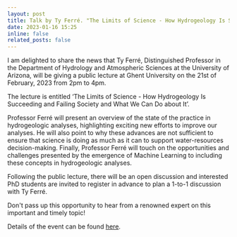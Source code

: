 ```yaml
---
layout: post
title: Talk by Ty Ferré. "The Limits of Science - How Hydrogeology Is Succeeding and Failing Society and What We Can Do about It"
date: 2023-01-16 15:25
inline: false
related_posts: false
---
```


I am delighted to share the news that Ty Ferré, Distinguished Professor in the Department of Hydrology and Atmospheric Sciences at the University of Arizona, will be giving a public lecture at Ghent University on the 21st of February, 2023 from 2pm to 4pm.

The lecture is entitled ‘The Limits of Science - How Hydrogeology Is Succeeding and Failing Society and What We Can Do about It’.

Professor Ferré will present an overview of the state of the practice in hydrogeologic analyses, highlighting exciting new efforts to improve our analyses. He will also point to why these advances are not sufficient to ensure that science is doing as much as it can to support water-resources decision-making. Finally, Professor Ferré will touch on the opportunities and challenges presented by the emergence of Machine Learning to including these concepts in hydrogeologic analyses.

Following the public lecture, there will be an open discussion and interested PhD students are invited to register in advance to plan a 1-to-1 discussion with Ty Ferré.

Don't pass up this opportunity to hear from a renowned expert on this important and timely topic!

Details of the event can be found [here](https://www.ugent.be/we/geologie/nl/actueel/nieuws/meet-the-phd-jury-the-limits-of-science).
